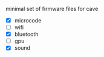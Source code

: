 minimal set of firmware files for cave

- [x] microcode
- [ ] wifi
- [x] bluetooth
- [ ] gpu
- [x] sound